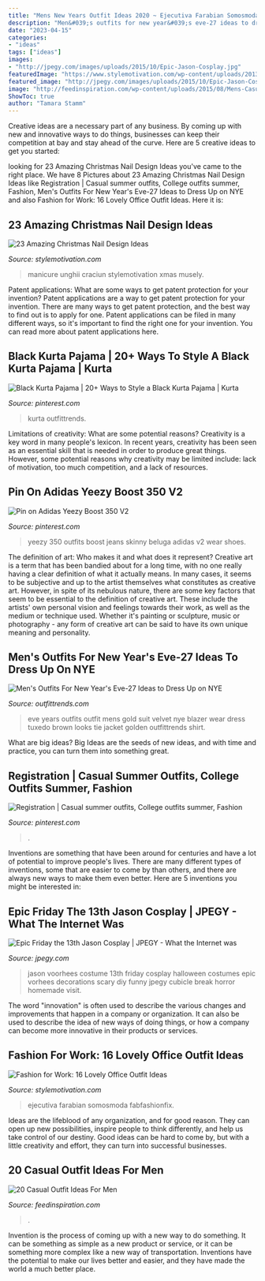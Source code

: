 ```yaml
---
title: "Mens New Years Outfit Ideas 2020 ~ Ejecutiva Farabian Somosmoda Fabfashionfix"
description: "Men&#039;s outfits for new year&#039;s eve-27 ideas to dress up on nye"
date: "2023-04-15"
categories:
- "ideas"
tags: ["ideas"]
images:
- "http://jpegy.com/images/uploads/2015/10/Epic-Jason-Cosplay.jpg"
featuredImage: "https://www.stylemotivation.com/wp-content/uploads/2013/11/23-Amazing-Christmas-Nail-Design-Ideas-15-1600x1200.jpg"
featured_image: "http://jpegy.com/images/uploads/2015/10/Epic-Jason-Cosplay.jpg"
image: "http://feedinspiration.com/wp-content/uploads/2015/08/Mens-Casual-Fashion-Tips-2015.jpg"
ShowToc: true
author: "Tamara Stamm"
---
```



Creative ideas are a necessary part of any business. By coming up with new and innovative ways to do things, businesses can keep their competition at bay and stay ahead of the curve. Here are 5 creative ideas to get you started:

	

		
looking for 23 Amazing Christmas Nail Design Ideas you've came to the right place. We have 8 Pictures about 23 Amazing Christmas Nail Design Ideas like Registration | Casual summer outfits, College outfits summer, Fashion, Men&#039;s Outfits For New Year&#039;s Eve-27 Ideas to Dress Up on NYE and also Fashion for Work: 16 Lovely Office Outfit Ideas. Here it is:
		
    
## 23 Amazing Christmas Nail Design Ideas

<img loading=lazy src="https://www.stylemotivation.com/wp-content/uploads/2013/11/23-Amazing-Christmas-Nail-Design-Ideas-15-1600x1200.jpg" onerror="this.onerror=null;this.src='https://tse4.mm.bing.net/th?id=OIP.ixQ5zBx5bjo73p5ysFuTYAHaFj&amp;pid=15.1';" alt="23 Amazing Christmas Nail Design Ideas">

_Source: stylemotivation.com_

>manicure unghii craciun stylemotivation xmas musely. 

	

Patent applications: What are some ways to get patent protection for your invention?
Patent applications are a way to get patent protection for your invention. There are many ways to get patent protection, and the best way to find out is to apply for one. Patent applications can be filed in many different ways, so it's important to find the right one for your invention. You can read more about patent applications here.

    
## Black Kurta Pajama | 20+ Ways To Style A Black Kurta Pajama | Kurta

<img loading=lazy src="https://i.pinimg.com/736x/62/9a/56/629a5655f5b189b066fa71a2e52b1601.jpg" onerror="this.onerror=null;this.src='https://tse4.mm.bing.net/th?id=OIP.0e24Blre9rZa9gaeCBQCbgHaHa&amp;pid=15.1';" alt="Black Kurta Pajama | 20+ Ways to Style a Black Kurta Pajama | Kurta">

_Source: pinterest.com_

>kurta outfittrends. 

	

Limitations of creativity: What are some potential reasons?
Creativity is a key word in many people's lexicon. In recent years, creativity has been seen as an essential skill that is needed in order to produce great things. However, some potential reasons why creativity may be limited include: lack of motivation, too much competition, and a lack of resources.

    
## Pin On Adidas Yeezy Boost 350 V2

<img loading=lazy src="https://i.pinimg.com/736x/97/1e/14/971e1457593882d3f8857340ab53bd10.jpg" onerror="this.onerror=null;this.src='https://tse3.mm.bing.net/th?id=OIP.vC3oegZEKFBYtIz_zDzXsQHaJQ&amp;pid=15.1';" alt="Pin on Adidas Yeezy Boost 350 V2">

_Source: pinterest.com_

>yeezy 350 outfits boost jeans skinny beluga adidas v2 wear shoes. 

	

The definition of art: Who makes it and what does it represent?
Creative art is a term that has been bandied about for a long time, with no one really having a clear definition of what it actually means. In many cases, it seems to be subjective and up to the artist themselves what constitutes as creative art. However, in spite of its nebulous nature, there are some key factors that seem to be essential to the definition of creative art. These include the artists' own personal vision and feelings towards their work, as well as the medium or technique used. Whether it's painting or sculpture, music or photography - any form of creative art can be said to have its own unique meaning and personality.

    
## Men&#039;s Outfits For New Year&#039;s Eve-27 Ideas To Dress Up On NYE

<img loading=lazy src="https://www.outfittrends.com/wp-content/uploads/2015/11/New-Years-Eve-26.jpg" onerror="this.onerror=null;this.src='https://tse4.mm.bing.net/th?id=OIP.r5GgQLHdXrKeqNlDAqiaUAAAAA&amp;pid=15.1';" alt="Men&#039;s Outfits For New Year&#039;s Eve-27 Ideas to Dress Up on NYE">

_Source: outfittrends.com_

>eve years outfits outfit mens gold suit velvet nye blazer wear dress tuxedo brown looks tie jacket golden outfittrends shirt. 

	

What are big ideas?
Big Ideas are the seeds of new ideas, and with time and practice, you can turn them into something great.

    
## Registration | Casual Summer Outfits, College Outfits Summer, Fashion

<img loading=lazy src="https://i.pinimg.com/736x/cd/3c/87/cd3c87dc25979ff550c7ad44f86db5ee.jpg" onerror="this.onerror=null;this.src='https://tse3.mm.bing.net/th?id=OIP.RJcJE_usyqzq-PlTxoahkQHaRm&amp;pid=15.1';" alt="Registration | Casual summer outfits, College outfits summer, Fashion">

_Source: pinterest.com_

>. 

	

Inventions are something that have been around for centuries and have a lot of potential to improve people's lives. There are many different types of inventions, some that are easier to come by than others, and there are always new ways to make them even better. Here are 5 inventions you might be interested in: 

    
## Epic Friday The 13th Jason Cosplay | JPEGY - What The Internet Was

<img loading=lazy src="http://jpegy.com/images/uploads/2015/10/Epic-Jason-Cosplay.jpg" onerror="this.onerror=null;this.src='https://tse2.mm.bing.net/th?id=OIP.mmeD26nuRPxnWQQWReZx9QHaHM&amp;pid=15.1';" alt="Epic Friday the 13th Jason Cosplay | JPEGY - What the Internet was">

_Source: jpegy.com_

>jason voorhees costume 13th friday cosplay halloween costumes epic vorhees decorations scary diy funny jpegy cubicle break horror homemade visit. 

	

The word "innovation" is often used to describe the various changes and improvements that happen in a company or organization. It can also be used to describe the idea of new ways of doing things, or how a company can become more innovative in their products or services.

    
## Fashion For Work: 16 Lovely Office Outfit Ideas

<img loading=lazy src="https://www.stylemotivation.com/wp-content/uploads/2014/03/Fashion-for-Work-17-Lovely-Office-Outfit-Ideas-13-620x929.jpg" onerror="this.onerror=null;this.src='https://tse2.mm.bing.net/th?id=OIP.q37Qt6PtinKhd4OZxW8ZpQHaLG&amp;pid=15.1';" alt="Fashion for Work: 16 Lovely Office Outfit Ideas">

_Source: stylemotivation.com_

>ejecutiva farabian somosmoda fabfashionfix. 

	

Ideas are the lifeblood of any organization, and for good reason. They can open up new possibilities, inspire people to think differently, and help us take control of our destiny. Good ideas can be hard to come by, but with a little creativity and effort, they can turn into successful businesses.

    
## 20 Casual Outfit Ideas For Men

<img loading=lazy src="http://feedinspiration.com/wp-content/uploads/2015/08/Mens-Casual-Fashion-Tips-2015.jpg" onerror="this.onerror=null;this.src='https://tse2.mm.bing.net/th?id=OIP.msAAmWdrwjvCadvg_LZQBAHaJ4&amp;pid=15.1';" alt="20 Casual Outfit Ideas For Men">

_Source: feedinspiration.com_

>. 

	

Invention is the process of coming up with a new way to do something. It can be something as simple as a new product or service, or it can be something more complex like a new way of transportation. Inventions have the potential to make our lives better and easier, and they have made the world a much better place.

